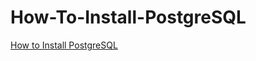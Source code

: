 How-To-Install-PostgreSQL
=========================

[How to Install PostgreSQL](how-to-install-postgres.md)
